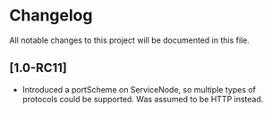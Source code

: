# Changelog
All notable changes to this project will be documented in this file.

## [1.0-RC11]
- Introduced a portScheme on ServiceNode, so multiple types of protocols could be supported. Was assumed to be HTTP instead. 